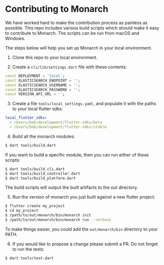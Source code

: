 # Contributing to Monarch

We have worked hard to make the contribution process as painless as possible.
This repo includes various build scripts which should make it easy to contribute
to Monarch. The scripts can be run from macOS and Windows.

The steps below will help you set up Monarch in your local environment.

1. Clone this repo to your local environment.

2. Create a `cli/lib/settings.dart` file with these contents:
```dart
const DEPLOYMENT = 'local';
const ELASTICSEARCH_ENDPOINT = '';
const ELASTICSEARCH_USERNAME = '';
const ELASTICSEARCH_PASSWORD = '';
const VERSION_API_URL = '';
```

3. Create a file `tools/local_settings.yaml`, and populate it with the paths to your 
   local flutter sdks:
```yaml
local_flutter_sdks:
  - /Users/bob/development/flutter-sdks/beta
  - /Users/bob/development/flutter-sdks/stable
```

4. Build all the monarch modules:
```sh
$ dart tools/build.dart
```

If you want to build a specific module, then you can run either of these scripts:
```sh
$ dart tools/build_cli.dart
$ dart tools/build_controller.dart
$ dart tools/build_platform.dart 
```

The build scripts will output the built artifacts to the out directory.

5. Run the version of monarch you just built against a new flutter project:
```sh
$ flutter create my_project
$ cd my_project
$ /path/to/out/monarch/bin/monarch init
$ /path/to/out/monarch/bin/monarch run --verbose
```

To make things easier, you could add the `out/monarch/bin` directory to your PATH.

6. If you would like to propose a change please submit a PR. Do not forget
to run the tests:
```sh
$ dart tools/test.dart
```
